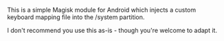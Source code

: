 This is a simple Magisk module for Android which injects a custom keyboard mapping file into the /system partition.

I don't recommend you use this as-is - though you're welcome to adapt it.
